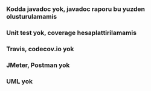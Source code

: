 

### Kodda javadoc yok, javadoc raporu bu yuzden olusturulamamis

### Unit test yok, coverage hesaplattirilamamis

### Travis, codecov.io yok

### JMeter, Postman yok

### UML yok